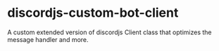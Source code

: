 # discordjs-custom-bot-client
A custom extended version of discordjs Client class that optimizes the message handler and more.
